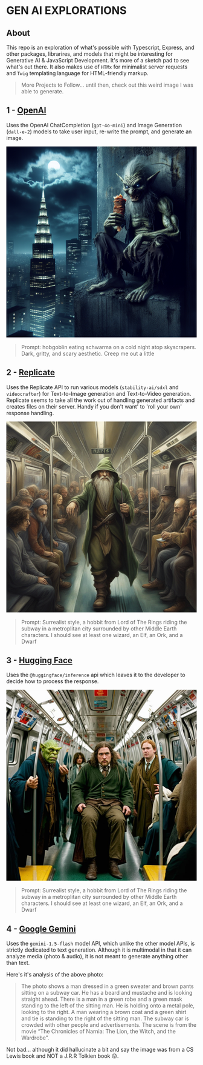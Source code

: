 # GEN AI EXPLORATIONS

## About

This repo is an exploration of what's possible with Typescript, Express, and other packages, librarires, and models that might be interesting for Generative AI & JavaScript Development. It's more of a sketch pad to see what's out there. It also makes use of `HTMx` for minimalist server requests and `Twig` templating language for HTML-friendly markup.

> More Projects to Follow... until then, check out this weird image I was able to generate.

## 1 - [OpenAI](src/models/openai.ts)
Uses the OpenAI ChatCompletion (`gpt-4o-mini`) and Image Generation (`dall-e-2`) models to take user input, re-write the prompt, and generate an image.

![Prompt: hobgoblin eating schwarma on a cold night atop skyscrapers. Dark, gritty, and scary aesthetic. Creep me out a little](src/public/assets/images/gen-ai-img__dall-e-2__goblin.png "GenAI Goblin")
> Prompt: hobgoblin eating schwarma on a cold night atop skyscrapers. Dark, gritty, and scary aesthetic. Creep me out a little

## 2 - [Replicate](src/models/replicate.ts)
Uses the Replicate API to run various models (`stability-ai/sdxl` and `videocrafter`) for Text-to-Image generation and Text-to-Video generation. Replicate seems to take all the work out of handling generated artifacts and creates files on their server. Handy if you don't want' to 'roll your own' response handling.

![Surrealist style, a hobbit from Lord of The Rings riding the subway in a metroplitan city surrounded by other Middle Earth characters. I should see at least one wizard, an Elf, an Ork, and a Dwarf](src/public/assets/images/hobbit-subway.png "Hobbit Subway")
> Prompt: Surrealist style, a hobbit from Lord of The Rings riding the subway in a metroplitan city surrounded by other Middle Earth characters. I should see at least one wizard, an Elf, an Ork, and a Dwarf

## 3 - [Hugging Face](src/models/huggingface.ts)
Uses the `@huggingface/inference` api which leaves it to the developer to decide how to process the response.

![Surrealist style, a hobbit from Lord of The Rings riding the subway in a metroplitan city surrounded by other Middle Earth characters. I should see at least one wizard, an Elf, an Ork, and a Dwarf](src/public/assets/images/hf-image-stable.jpg "Hobbit Subway")
> Prompt: Surrealist style, a hobbit from Lord of The Rings riding the subway in a metroplitan city surrounded by other Middle Earth characters. I should see at least one wizard, an Elf, an Ork, and a Dwarf

## 4 - [Google Gemini](src/models/gemini.ts)
Uses the `gemini-1.5-flash` model API, which unlike the other model APIs, is strictly dedicated to text generation. Although it is multimodal in that it can analyze media (photo & audio), it is not meant to generate anything other than text. 

Here's it's analysis of the above photo:
> The photo shows a man dressed in a green sweater and brown pants sitting on a subway car. He has a beard and mustache and is looking straight ahead. There is a man in a green robe and a green mask standing to the left of the sitting man. He is holding onto a metal pole, looking to the right.  A man wearing a brown coat and a green shirt and tie is standing to the right of the sitting man. The subway car is crowded with other people and advertisements. The scene is from the movie “The Chronicles of Narnia: The Lion, the Witch, and the Wardrobe”.

Not bad... although it did hallucinate a bit and say the image was from a CS Lewis book and NOT a J.R.R Tolkien book 😜.